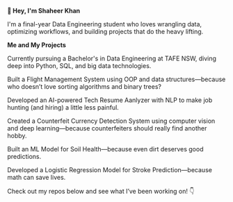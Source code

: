 **👋 Hey, I'm Shaheer Khan**


I'm a final-year Data Engineering student who loves wrangling data, optimizing workflows, and building projects that do the heavy lifting. 


**Me and My Projects**


Currently pursuing a Bachelor's in Data Engineering at TAFE NSW, diving deep into Python, SQL, and big data technologies. 

Built a Flight Management System using OOP and data structures—because who doesn’t love sorting algorithms and binary trees? 

Developed an AI-powered Tech Resume Aanlyzer with NLP to make job hunting (and hiring) a little less painful. 

Created a Counterfeit Currency Detection System using computer vision and deep learning—because counterfeiters should really find another hobby. 

Built an ML Model for Soil Health—because even dirt deserves good predictions. 

Developed a Logistic Regression Model for Stroke Prediction—because math can save lives. 

Check out my repos below and see what I’ve been working on! 👇
